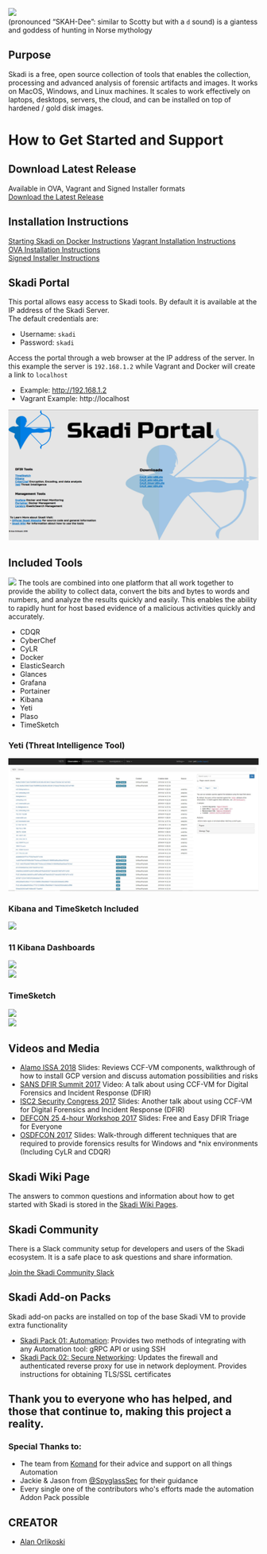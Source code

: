 
![](/objects/images/skadi_header.jpg?)  
(pronounced “SKAH-Dee”: similar to Scotty but with a `d` sound) is a giantess and goddess of hunting in Norse mythology  

## Purpose
Skadi is a free, open source collection of tools that enables the collection, processing and advanced analysis of forensic artifacts and images. It works on MacOS, Windows, and Linux machines. It scales to work effectively on laptops, desktops, servers, the cloud, and can be installed on top of hardened / gold disk images.   

# How to Get Started and Support
## Download Latest Release
Available in OVA, Vagrant and Signed Installer formats  
[Download the Latest Release](https://github.com/orlikoski/Skadi/releases/latest)  
## Installation Instructions
[Starting Skadi on Docker Instructions](https://github.com/orlikoski/Skadi/wiki/Docker-Skadi-Starting)
[Vagrant Installation Instructions](https://github.com/orlikoski/Skadi/wiki/Installation-with-Vagrant-Instructions)  
[OVA Installation Instructions](https://github.com/orlikoski/Skadi/wiki/Installation:-Importing-OVA)  
[Signed Installer Instructions](https://github.com/orlikoski/Skadi/wiki/Installation:-OpenSSL-Signed-Installation-Guide)  

## Skadi Portal
This portal allows easy access to Skadi tools. By default it is available at the IP address of the Skadi Server.  
The default credentials are:  
- Username: `skadi`  
- Password: `skadi`  

Access the portal through a web browser at the IP address of the server. In this example the server is `192.168.1.2` while Vagrant and Docker will create a link to `localhost`  
- Example: http://192.168.1.2  
- Vagrant Example: http://localhost  

![](/objects/images/skadi_portal.png?)

## Included Tools
![](/objects/images/skadi_tools.jpg?)
The tools are combined into one platform that all work together to provide the ability to collect data, convert the bits and bytes to words and numbers, and analyze the results quickly and easily. This enables the ability to rapidly hunt for host based evidence of a malicious activities quickly and accurately.  
 - CDQR  
 - CyberChef
 - CyLR  
 - Docker  
 - ElasticSearch
 - Glances
 - Grafana
 - Portainer
 - Kibana
 - Yeti
 - Plaso  
 - TimeSketch

### Yeti (Threat Intelligence Tool)
  ![](/objects/images/yeti_shot01.jpg?)

### Kibana and TimeSketch Included
  ![](/objects/images/desk_tools.jpg?)  

### 11 Kibana Dashboards  
  ![](/objects/images/kib_dash01.JPG?)  
  ![](/objects/images/kib_dash02.JPG?)  

### TimeSketch
  ![](/objects/images/ts_shot02.JPG?)  
  ![](/objects/images/ts_shot01.JPG?)  

## Videos and Media
*  [Alamo ISSA 2018](https://docs.google.com/presentation/d/1Rl_wF9mUDOkPlbHiWAt-hOiJ-_X8WzTsRfgyYQi9t6M/edit?usp=sharing) Slides: Reviews CCF-VM components, walkthrough of how to install GCP version and discuss automation possibilities and risks
*  [SANS DFIR Summit 2017](https://www.youtube.com/watch?v=f5B4bngftP8) Video: A talk about using CCF-VM for Digital Forensics and Incident Response (DFIR)
*  [ISC2 Security Congress 2017](https://drive.google.com/file/d/0B5z7g7P2BWJAckUxbUJWVVZzNDQ/view?usp=sharing) Slides: Another talk about using CCF-VM for Digital Forensics and Incident Response (DFIR)
*  [DEFCON 25 4-hour Workshop 2017](https://media.defcon.org/DEF%20CON%2025/DEF%20CON%2025%20workshops/DEFCON-25-Workshop-Alan-Orlikoski-and-Dan-M-Free-and-Easy-DFIR-Triage-for-Everyone.pdf) Slides: Free and Easy DFIR Triage for Everyone
*  [OSDFCON 2017](http://www.osdfcon.org/presentations/2017/Asif-Matadar_Rapid-Incident-Response.pdf) Slides: Walk-through different techniques that are required to provide forensics results for Windows and *nix environments (Including CyLR and CDQR)


## Skadi Wiki Page
The answers to common questions and information about how to get started with Skadi is stored in the [Skadi Wiki Pages](https://github.com/orlikoski/skadi/wiki).

## Skadi Community
There is a Slack community setup for developers and users of the Skadi ecosystem. It is a safe place to ask questions and share information.  

[Join the Skadi Community Slack](http://skadicommunity.herokuapp.com/)


## Skadi Add-on Packs  
Skadi add-on packs are installed on top of the base Skadi VM to provide extra functionality  
*  [Skadi Pack 01: Automation](https://github.com/orlikoski/Skadi/wiki/Skadi-Pack-01:-Automation): Provides two methods of integrating with any Automation tool: gRPC API or using SSH  
*  [Skadi Pack 02: Secure Networking](https://github.com/orlikoski/Skadi/wiki/Skadi-Pack-02:-Secure-Networking): Updates the firewall and authenticated reverse proxy for use in network deployment. Provides instructions for obtaining TLS/SSL certificates  


## Thank you to everyone who has helped, and those that continue to, making this project a reality.

### Special Thanks to:
 - The team from [Komand](https://www.komand.com/) for their advice and support on all things Automation
 - Jackie & Jason from [@SpyglassSec](https://twitter.com/SpyglassSec) for their guidance
 - Every single one of the contributors who's efforts made the automation Addon Pack possible  

## CREATOR  
* [Alan Orlikoski](https://github.com/orlikoski)
